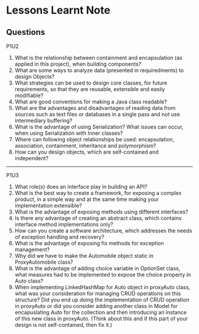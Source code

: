 # Lessons Learnt Note

## Questions

P1U2

1. What is the relationship between containment and encapsulation (as applied in this project), when building components?
2. What are some ways to analyze data (presented in requiredments) to design Objects?
3. What strategies can be used to design core classes, for future requirements, so that they are reusable, extensible and easily modifiable?
4. What are good conventions for making a Java class readable?
5. What are the advantages and disadvantages of reading data from sources such as text files or databases in a single pass and not use intermediary buffering?
6. What is the advantage of using Serialization? What issues can occur, when using Serialization with Inner classes?
7. Where can following object relationships be used: encapsulation, association, containment, inheritance and polymorphism?
8. How can you design objects, which are self-contained and independent?

---

P1U3

1. What role(s) does an interface play in building an API?
2. What is the best way to create a framework, for exposing a complex product, in a simple way and at the same time making your implementation extensible?
3. What is the advantage of exposing methods using different interfaces?
4. Is there any advantage of creating an abstract class, which contains interface method implementations only?
5. How can you create a software architecture, which addresses the needs of exception handling and recovery?
6. What is the advantage of exposing fix methods for exception management?
7. Why did we have to make the Automobile object static in ProxyAutomobile class?
8. What is the advantage of adding choice variable in OptionSet class, what measures had to be implemented to expose the choice property in Auto class?
9. When implementing LinkedHashMap for Auto object in proxyAuto class, what was your consideration for managing CRUD operations on this structure? Did you end up doing the implementation of CRUD operation in proxyAuto or did you consider adding another class in Model for encapuslating Auto for the collection and then introducing an instance of this new class in proxyAuto. (Think about this and if this part of your design is not self-contained, then fix it.)
